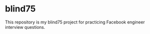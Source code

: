 # blind75
 This repository is my blind75 project for practicing Facebook engineer interview questions.
